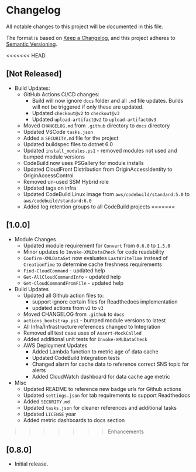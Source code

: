 # Changelog

All notable changes to this project will be documented in this file.

The format is based on [Keep a Changelog](https://keepachangelog.com/en/1.0.0/),
and this project adheres to [Semantic Versioning](https://semver.org/spec/v2.0.0.html).

<<<<<<< HEAD
## [Not Released]

- Build Updates:
    - GitHub Actions CI/CD changes:
        - Build will now ignore `docs` folder and all `.md` file updates. Builds will not be triggered if only these are updated.
        - Updated `checkout@v2` to `checkout@v3`
        - Updated `upload-artifact@v2` to `upload-artifact@v3`
    - Moved `CHANGELOG.md` from `.github` directory to `docs` directory
    - Updated VSCode `tasks.json`
    - Added a `SECURITY.md` file for the project
    - Updated buildspec files to dotnet 6.0
    - Updated `install_modules.ps1` - removed modules not used and bumped module versions
    - CodeBuild now uses PSGallery for module installs
    - Updated CloudFront Distribution from OriginAccessIdentity to OriginAccessControl
    - Removed un-used SSM Hybrid role
    - Updated tags on infra
    - Updated CodeBuild Linux image from `aws/codebuild/standard:5.0` to `aws/codebuild/standard:6.0`
    - Added log retention groups to all CodeBuild projects
=======
## [1.0.0]

- Module Changes
    - Updated module requirement for `Convert` from `0.6.0` to `1.5.0`
    - Minor updates to `Invoke-XMLDataCheck` for code readability
    - `Confirm-XMLDataSet` now evaluates `LastWriteTime` instead of `CreationTime` to determine cache freshness requirements
    - `Find-CloudCommand` - updated help
    - `Get-AllCloudCommandInfo` - updated help
    - `Get-CloudCommandFromFile` - updated help
- Build Updates
    - Updated all Github action files to:
        - support ignore certain files for Readthedocs implementation
        - updated actions from `v2` to `v3`
    - Moved CHANGELOG from `.github` to `docs`
    - `actions_bootstrap.ps1` - bumped module versions to latest
    - All Infra/Infrastructure references changed to Integration
    - Removed all test case uses of `Assert-MockCalled`
    - Added additional unit tests for `Invoke-XMLDataCheck`
    - AWS Deployment Updates
        - Added Lambda function to metric age of data cache
        - Updated CodeBuild Integration tests
        - Changed alarm for cache data to reference correct SNS topic for alerts
        - Added CloudWatch dashboard for data cache age metric
- Misc
    - Updated README to reference new badge urls for Github actions
    - Updated `settings.json` for tab requirements to support Readthedocs
    - Added `SECURITY.md`
    - Updated `tasks.json` for cleaner references and additional tasks
    - Updated `LICENSE` year
    - Added metric dashboards to docs section
>>>>>>> Enhancements

## [0.8.0]

- Initial release.
